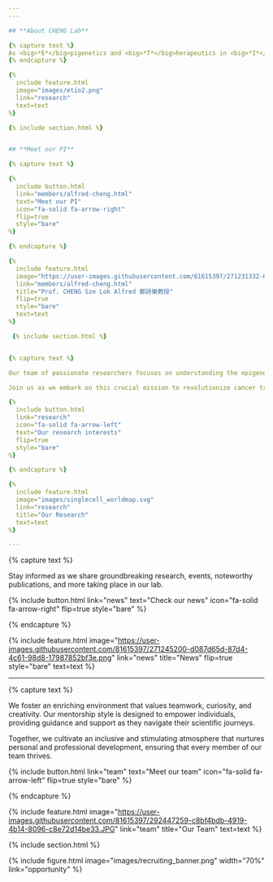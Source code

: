 ```yaml
---
---

## **About CHENG Lab**

{% capture text %}
As <big>*E*</big>pigenetics and <big>*T*</big>herapeutics in <big>*I*</big>mmuno-<big>*O*</big>ncology refer, Cheng laboratory aims at identifying the cause (*etio* in Greek) and solution of cancer therapeutic resistance. On the one hand, we apply the cutting-edge single-cell multi-omics and AI innovation to understand tumor adaptation to immune-checkpoint blockade (ICB) and uncover the epigenetic and transcriptional programs underlying immunotherapeutic resistance. On the other hand, we develop effective and durable combination immunotherapies for clinical translation. A prime example is a novel class I HDAC-targeted epigenetic immunotherapy, which has secured governmental and industrial support to commence a Phase-II clinical trial for hepatocellular carcinoma patients resisting to ICB therapy(NCT05873244). Through collaborations with leading experts in the field, our research is expected to have major impact in both basic research and treatment for this fatal cancer.  
{% endcapture %}

{%
  include feature.html
  image="images/etio2.png"
  link="research"
  text=text
%}

{% include section.html %}


## **Meet our PI**

{% capture text %}

{%
  include button.html
  link="members/alfred-cheng.html"
  text="Meet our PI"
  icon="fa-solid fa-arrow-right"
  flip=true
  style="bare"
%}

{% endcapture %}

{%
  include feature.html
  image="https://user-images.githubusercontent.com/81615397/271231332-67f76bf5-955f-4937-a91d-f5ae725ffde4.jpg"
  link="members/alfred-cheng.html"
  title="Prof. CHENG Sze Lok Alfred 鄭詩樂教授"
  flip=true
  style="bare"
  text=text
%}

 {% include section.html %}


{% capture text %}

Our team of passionate researchers focuses on understanding the epigenetic and transcriptional programs underlying immunotherapeutic resistance.

Join us as we embark on this crucial mission to revolutionize cancer treatment and make a meaningful impact on patient outcomes.

{%
  include button.html
  link="research"
  icon="fa-solid fa-arrow-left"
  text="Our research interests"
  flip=true
  style="bare"
%}

{% endcapture %}

{%
  include feature.html
  image="images/singlecell_worldmap.svg"
  link="research"
  title="Our Research"
  text=text
%}

---
```


{% capture text %}

Stay informed as we share groundbreaking research, events, noteworthy publications, and more taking place in our lab.

{%
  include button.html
  link="news"
  text="Check our news"
  icon="fa-solid fa-arrow-right"
  flip=true
  style="bare"
%}

{% endcapture %}

{%
  include feature.html
  image="https://user-images.githubusercontent.com/81615397/271245200-d087d65d-87d4-4c61-98d8-17987852bf3e.png"
  link="news"
  title="News"
  flip=true
  style="bare"
  text=text
%}

---

{% capture text %}

We foster an enriching environment that values teamwork, curiosity, and creativity. Our mentorship style is designed to empower individuals, providing guidance and support as they navigate their scientific journeys.

Together, we cultivate an inclusive and stimulating atmosphere that nurtures personal and professional development, ensuring that every member of our team thrives.

{%
  include button.html
  link="team"
  text="Meet our team"
  icon="fa-solid fa-arrow-left"
  flip=true
  style="bare"
%}

{% endcapture %}

{%
  include feature.html
  image="https://user-images.githubusercontent.com/81615397/292447259-c8bf4bdb-4919-4b14-8096-c8e72d14be33.JPG"
  link="team"
  title="Our Team"
  text=text
%}

{% include section.html %}


{% include figure.html image="images/recruiting_banner.png" width="70%" link="opportunity" %}